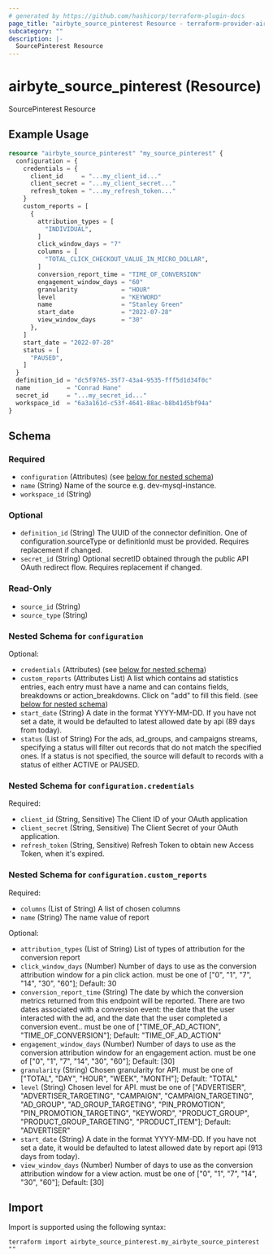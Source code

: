 ```yaml
---
# generated by https://github.com/hashicorp/terraform-plugin-docs
page_title: "airbyte_source_pinterest Resource - terraform-provider-airbyte"
subcategory: ""
description: |-
  SourcePinterest Resource
---
```


# airbyte_source_pinterest (Resource)

SourcePinterest Resource

## Example Usage

```terraform
resource "airbyte_source_pinterest" "my_source_pinterest" {
  configuration = {
    credentials = {
      client_id     = "...my_client_id..."
      client_secret = "...my_client_secret..."
      refresh_token = "...my_refresh_token..."
    }
    custom_reports = [
      {
        attribution_types = [
          "INDIVIDUAL",
        ]
        click_window_days = "7"
        columns = [
          "TOTAL_CLICK_CHECKOUT_VALUE_IN_MICRO_DOLLAR",
        ]
        conversion_report_time = "TIME_OF_CONVERSION"
        engagement_window_days = "60"
        granularity            = "HOUR"
        level                  = "KEYWORD"
        name                   = "Stanley Green"
        start_date             = "2022-07-28"
        view_window_days       = "30"
      },
    ]
    start_date = "2022-07-28"
    status = [
      "PAUSED",
    ]
  }
  definition_id = "dc5f9765-35f7-43a4-9535-fff5d1d34f0c"
  name          = "Conrad Hane"
  secret_id     = "...my_secret_id..."
  workspace_id  = "6a3a161d-c53f-4641-88ac-b8b41d5bf94a"
}
```

<!-- schema generated by tfplugindocs -->
## Schema

### Required

- `configuration` (Attributes) (see [below for nested schema](#nestedatt--configuration))
- `name` (String) Name of the source e.g. dev-mysql-instance.
- `workspace_id` (String)

### Optional

- `definition_id` (String) The UUID of the connector definition. One of configuration.sourceType or definitionId must be provided. Requires replacement if changed.
- `secret_id` (String) Optional secretID obtained through the public API OAuth redirect flow. Requires replacement if changed.

### Read-Only

- `source_id` (String)
- `source_type` (String)

<a id="nestedatt--configuration"></a>
### Nested Schema for `configuration`

Optional:

- `credentials` (Attributes) (see [below for nested schema](#nestedatt--configuration--credentials))
- `custom_reports` (Attributes List) A list which contains ad statistics entries, each entry must have a name and can contains fields, breakdowns or action_breakdowns. Click on "add" to fill this field. (see [below for nested schema](#nestedatt--configuration--custom_reports))
- `start_date` (String) A date in the format YYYY-MM-DD. If you have not set a date, it would be defaulted to latest allowed date by api (89 days from today).
- `status` (List of String) For the ads, ad_groups, and campaigns streams, specifying a status will filter out records that do not match the specified ones. If a status is not specified, the source will default to records with a status of either ACTIVE or PAUSED.

<a id="nestedatt--configuration--credentials"></a>
### Nested Schema for `configuration.credentials`

Required:

- `client_id` (String, Sensitive) The Client ID of your OAuth application
- `client_secret` (String, Sensitive) The Client Secret of your OAuth application.
- `refresh_token` (String, Sensitive) Refresh Token to obtain new Access Token, when it's expired.


<a id="nestedatt--configuration--custom_reports"></a>
### Nested Schema for `configuration.custom_reports`

Required:

- `columns` (List of String) A list of chosen columns
- `name` (String) The name value of report

Optional:

- `attribution_types` (List of String) List of types of attribution for the conversion report
- `click_window_days` (Number) Number of days to use as the conversion attribution window for a pin click action. must be one of ["0", "1", "7", "14", "30", "60"]; Default: 30
- `conversion_report_time` (String) The date by which the conversion metrics returned from this endpoint will be reported. There are two dates associated with a conversion event: the date that the user interacted with the ad, and the date that the user completed a conversion event.. must be one of ["TIME_OF_AD_ACTION", "TIME_OF_CONVERSION"]; Default: "TIME_OF_AD_ACTION"
- `engagement_window_days` (Number) Number of days to use as the conversion attribution window for an engagement action. must be one of ["0", "1", "7", "14", "30", "60"]; Default: [30]
- `granularity` (String) Chosen granularity for API. must be one of ["TOTAL", "DAY", "HOUR", "WEEK", "MONTH"]; Default: "TOTAL"
- `level` (String) Chosen level for API. must be one of ["ADVERTISER", "ADVERTISER_TARGETING", "CAMPAIGN", "CAMPAIGN_TARGETING", "AD_GROUP", "AD_GROUP_TARGETING", "PIN_PROMOTION", "PIN_PROMOTION_TARGETING", "KEYWORD", "PRODUCT_GROUP", "PRODUCT_GROUP_TARGETING", "PRODUCT_ITEM"]; Default: "ADVERTISER"
- `start_date` (String) A date in the format YYYY-MM-DD. If you have not set a date, it would be defaulted to latest allowed date by report api (913 days from today).
- `view_window_days` (Number) Number of days to use as the conversion attribution window for a view action. must be one of ["0", "1", "7", "14", "30", "60"]; Default: [30]

## Import

Import is supported using the following syntax:

```shell
terraform import airbyte_source_pinterest.my_airbyte_source_pinterest ""
```
